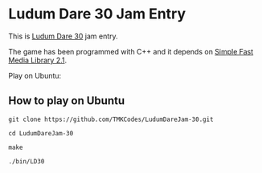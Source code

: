 Ludum Dare 30 Jam Entry
=======================

This is [Ludum Dare 30](http://www.ludumdare.com) jam entry. 

The game has been programmed with C++ and it depends on [Simple Fast Media Library 2.1](http://www.sfml-dev.org).

Play on Ubuntu:

How to play on Ubuntu
---------------------

`git clone https://github.com/TMKCodes/LudumDareJam-30.git`

`cd LudumDareJam-30`

`make`

`./bin/LD30`

